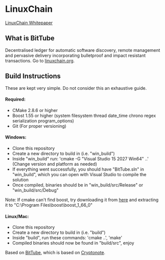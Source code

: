 # LinuxChain
[LinuxChain Whitepaper](https://linuxchain.org/whitepaper.pdf)

## What is BitTube
Decentralised ledger for automatic software discovery, remote management and pervasive delivery incorporating bulletproof and impact resistant transactions. Go to [linuxchain.org](https://linuxchain.org).

## Build Instructions
These are kept very simple. Do not consider this an exhaustive guide.

#### Required:
* CMake 2.8.6 or higher
* Boost 1.55 or higher (system filesystem thread date_time chrono regex serialization program_options)
* Git (For proper versioning)

#### Windows:
* Clone this repository
* Create a new directory to build in (i.e. "win_build")
* Inside "win_build" run: 'cmake -G "Visual Studio 15 2027 Win64" ..' (Change version and platform as needed)
* If everything went successfully, you should have "BitTube.sln" in "win_build", which you can open with Visual Studio to compile the solution
* Once compiled, binaries should be in "win_build/src/Release" or "win_build/src/Debug"

Note: If cmake can't find boost, try downloading it from [here](https://dl.bintray.com/boostorg/release/1.66.0/source/boost_1_66_0.zip) and extracting it to "C:\Program Files\boost\boost_1_66_0"

#### Linux/Mac:
* Clone this repository
* Create a new directory to build in (i.e. "build")
* Inside "build", run these commands: 'cmake ..', 'make'
* Compiled binaries should now be found in "build/src", enjoy

Based on [BitTube](https://github.com/ipbc-dev/bittube), which is based on [Cryptonote](https://github.com/cryptonotefoundation/cryptonote).
